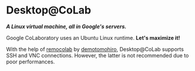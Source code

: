 # Desktop@CoLab
**_A Linux virtual machine, all in Google's servers._**

Google CoLaboratory uses an Ubuntu Linux runtime. **Let's maximize it!**

With the help of [remocolab](https://urlzs.com/jBN9S) by [demotomohiro](https://urlzs.com/ds5GF), Desktop@CoLab supports SSH and VNC connections. However, the latter is not recommended due to poor performances. 
